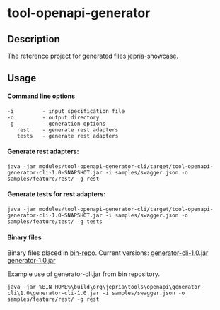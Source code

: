 # tool-openapi-generator

## Description
The reference project for generated files [jepria-showcase](https://github.com/Jepria/jepria-showcase/tree/master/module/JepRiaShowcase).

## Usage
#### Command line options
```
-i         - input specification file
-o         - output directory
-g         - generation options
   rest    - generate rest adapters
   tests   - generate rest adapters   
```
#### Generate rest adapters:
```
java -jar modules/tool-openapi-generator-cli/target/tool-openapi-generator-cli-1.0-SNAPSHOT.jar -i samples/swagger.json -o samples/feature/rest/ -g rest
```

#### Generate tests for rest adapters:
```
java -jar modules/tool-openapi-generator-cli/target/tool-openapi-generator-cli-1.0-SNAPSHOT.jar -i samples/swagger.json -o samples/feature/test/ -g tests
```
#### Binary files
Binary files placed in [bin-repo](https://github.com/Jepria/bin-repo).
Current versions: 
  [generator-cli-1.0.jar](https://github.com/Jepria/bin-repo/blob/master/build/org/jepria/tools/openapi/generator-cli/1.0/generator-cli-1.0.jar)
  [generator-1.0.jar](https://github.com/Jepria/bin-repo/blob/master/build/org/jepria/tools/openapi/generator/1.0/generator-1.0.jar)

Example use of generator-cli.jar from bin repository.
```
java -jar %BIN_HOME%\build\org\jepria\tools\openapi\generator-cli\1.0\generator-cli-1.0.jar -i samples/swagger.json -o samples/feature/rest/ -g rest
```

